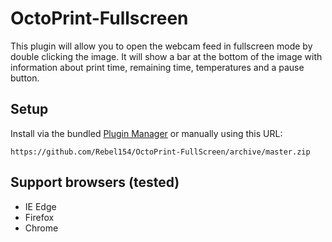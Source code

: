 # OctoPrint-Fullscreen

This plugin will allow you to open the webcam feed in fullscreen mode by double clicking the image. It will show a bar at the bottom of the image with information about print time, remaining time, temperatures and a pause button.

## Setup

Install via the bundled [Plugin Manager](https://github.com/foosel/OctoPrint/wiki/Plugin:-Plugin-Manager)
or manually using this URL:

    https://github.com/Rebel154/OctoPrint-FullScreen/archive/master.zip


## Support browsers (tested)
- IE Edge
- Firefox
- Chrome
